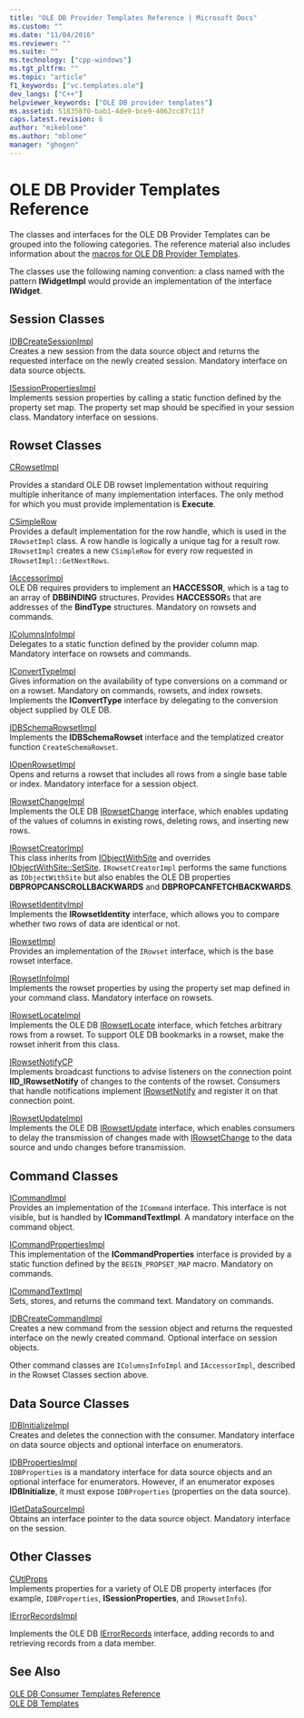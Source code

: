 ```yaml
---
title: "OLE DB Provider Templates Reference | Microsoft Docs"
ms.custom: ""
ms.date: "11/04/2016"
ms.reviewer: ""
ms.suite: ""
ms.technology: ["cpp-windows"]
ms.tgt_pltfrm: ""
ms.topic: "article"
f1_keywords: ["vc.templates.ole"]
dev_langs: ["C++"]
helpviewer_keywords: ["OLE DB provider templates"]
ms.assetid: 518358f0-bab1-4de9-bce9-4062cc87c11f
caps.latest.revision: 6
author: "mikeblome"
ms.author: "mblome"
manager: "ghogen"
---
```

# OLE DB Provider Templates Reference
The classes and interfaces for the OLE DB Provider Templates can be grouped into the following categories. The reference material also includes information about the [macros for OLE DB Provider Templates](../../data/oledb/macros-for-ole-db-provider-templates.md).  
  
 The classes use the following naming convention: a class named with the pattern **IWidgetImpl** would provide an implementation of the interface **IWidget**.  
  
## Session Classes  
 [IDBCreateSessionImpl](../../data/oledb/idbcreatesessionimpl-class.md)  
 Creates a new session from the data source object and returns the requested interface on the newly created session. Mandatory interface on data source objects.  
  
 [ISessionPropertiesImpl](../../data/oledb/isessionpropertiesimpl-class.md)  
 Implements session properties by calling a static function defined by the property set map. The property set map should be specified in your session class. Mandatory interface on sessions.  
  
## Rowset Classes  
 [CRowsetImpl](../../data/oledb/crowsetimpl-class.md)  
  
 Provides a standard OLE DB rowset implementation without requiring multiple inheritance of many implementation interfaces. The only method for which you must provide implementation is **Execute**.  
  
 [CSimpleRow](../../data/oledb/csimplerow-class.md)  
 Provides a default implementation for the row handle, which is used in the `IRowsetImpl` class. A row handle is logically a unique tag for a result row. `IRowsetImpl` creates a new `CSimpleRow` for every row requested in `IRowsetImpl::GetNextRows`.  
  
 [IAccessorImpl](../../data/oledb/iaccessorimpl-class.md)  
 OLE DB requires providers to implement an **HACCESSOR**, which is a tag to an array of **DBBINDING** structures. Provides **HACCESSOR**s that are addresses of the **BindType** structures. Mandatory on rowsets and commands.  
  
 [IColumnsInfoImpl](../../data/oledb/icolumnsinfoimpl-class.md)  
 Delegates to a static function defined by the provider column map. Mandatory interface on rowsets and commands.  
  
 [IConvertTypeImpl](../../data/oledb/iconverttypeimpl-class.md)  
 Gives information on the availability of type conversions on a command or on a rowset. Mandatory on commands, rowsets, and index rowsets. Implements the **IConvertType** interface by delegating to the conversion object supplied by OLE DB.  
  
 [IDBSchemaRowsetImpl](../../data/oledb/idbschemarowsetimpl-class.md)  
 Implements the **IDBSchemaRowset** interface and the templatized creator function `CreateSchemaRowset`.  
  
 [IOpenRowsetImpl](../../data/oledb/iopenrowsetimpl-class.md)  
 Opens and returns a rowset that includes all rows from a single base table or index. Mandatory interface for a session object.  
  
 [IRowsetChangeImpl](../../data/oledb/irowsetchangeimpl-class.md)  
 Implements the OLE DB [IRowsetChange](https://msdn.microsoft.com/en-us/library/ms715790.aspx) interface, which enables updating of the values of columns in existing rows, deleting rows, and inserting new rows.  
  
 [IRowsetCreatorImpl](../../data/oledb/irowsetcreatorimpl-class.md)  
 This class inherits from [IObjectWithSite](http://msdn.microsoft.com/library/windows/desktop/ms693765) and overrides [IObjectWithSite::SetSite](http://msdn.microsoft.com/library/windows/desktop/ms683869). `IRowsetCreatorImpl` performs the same functions as `IObjectWithSite` but also enables the OLE DB properties **DBPROPCANSCROLLBACKWARDS** and **DBPROPCANFETCHBACKWARDS**.  
  
 [IRowsetIdentityImpl](../../data/oledb/irowsetidentityimpl-class.md)  
 Implements the **IRowsetIdentity** interface, which allows you to compare whether two rows of data are identical or not.  
  
 [IRowsetImpl](../../data/oledb/irowsetimpl-class.md)  
 Provides an implementation of the `IRowset` interface, which is the base rowset interface.  
  
 [IRowsetInfoImpl](../../data/oledb/irowsetinfoimpl-class.md)  
 Implements the rowset properties by using the property set map defined in your command class. Mandatory interface on rowsets.  
  
 [IRowsetLocateImpl](../../data/oledb/irowsetlocateimpl-class.md)  
 Implements the OLE DB [IRowsetLocate](https://msdn.microsoft.com/en-us/library/ms721190.aspx) interface, which fetches arbitrary rows from a rowset. To support OLE DB bookmarks in a rowset, make the rowset inherit from this class.  
  
 [IRowsetNotifyCP](../../data/oledb/irowsetnotifycp-class.md)  
 Implements broadcast functions to advise listeners on the connection point **IID_IRowsetNotify** of changes to the contents of the rowset. Consumers that handle notifications implement [IRowsetNotify](https://msdn.microsoft.com/en-us/library/ms712959.aspx) and register it on that connection point.  
  
 [IRowsetUpdateImpl](../../data/oledb/irowsetupdateimpl-class.md)  
 Implements the OLE DB [IRowsetUpdate](https://msdn.microsoft.com/en-us/library/ms714401.aspx) interface, which enables consumers to delay the transmission of changes made with [IRowsetChange](https://msdn.microsoft.com/en-us/library/ms715790.aspx) to the data source and undo changes before transmission.  
  
## Command Classes  
 [ICommandImpl](../../data/oledb/icommandimpl-class.md)  
 Provides an implementation of the `ICommand` interface. This interface is not visible, but is handled by **ICommandTextImpl**. A mandatory interface on the command object.  
  
 [ICommandPropertiesImpl](../../data/oledb/icommandpropertiesimpl-class.md)  
 This implementation of the **ICommandProperties** interface is provided by a static function defined by the `BEGIN_PROPSET_MAP` macro. Mandatory on commands.  
  
 [ICommandTextImpl](../../data/oledb/icommandtextimpl-class.md)  
 Sets, stores, and returns the command text. Mandatory on commands.  
  
 [IDBCreateCommandImpl](../../data/oledb/idbcreatecommandimpl-class.md)  
 Creates a new command from the session object and returns the requested interface on the newly created command. Optional interface on session objects.  
  
 Other command classes are `IColumnsInfoImpl` and `IAccessorImpl`, described in the Rowset Classes section above.  
  
## Data Source Classes  
 [IDBInitializeImpl](../../data/oledb/idbinitializeimpl-class.md)  
 Creates and deletes the connection with the consumer. Mandatory interface on data source objects and optional interface on enumerators.  
  
 [IDBPropertiesImpl](../../data/oledb/idbpropertiesimpl-class.md)  
 `IDBProperties` is a mandatory interface for data source objects and an optional interface for enumerators. However, if an enumerator exposes **IDBInitialize**, it must expose `IDBProperties` (properties on the data source).  
  
 [IGetDataSourceImpl](../../data/oledb/igetdatasourceimpl-class.md)  
 Obtains an interface pointer to the data source object. Mandatory interface on the session.  
  
## Other Classes  
 [CUtlProps](../../data/oledb/cutlprops-class.md)  
 Implements properties for a variety of OLE DB property interfaces (for example, `IDBProperties`, **ISessionProperties**, and `IRowsetInfo`).  
  
 [IErrorRecordsImpl](../../data/oledb/ierrorrecordsimpl-class.md)  
  
 Implements the OLE DB [IErrorRecords](https://msdn.microsoft.com/en-us/library/ms718112.aspx) interface, adding records to and retrieving records from a data member.  
  
## See Also  
 [OLE DB Consumer Templates Reference](../../data/oledb/ole-db-consumer-templates-reference.md)   
 [OLE DB Templates](../../data/oledb/ole-db-templates.md)
